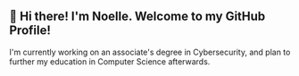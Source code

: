 ## :wave: Hi there! I'm Noelle. Welcome to my GitHub Profile!
I'm currently working on an associate's degree in Cybersecurity, and plan to further my education in Computer Science afterwards. 
